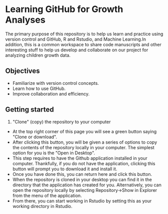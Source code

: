 # Learning GitHub for Growth Analyses

The primary purpose of this repository is to help us learn and practice using version control and GitHub, R and Rstudio, and Machine Learning.In addition, this is a common workspace to share code manuscripts and other interesting stuff to help us develop and collaborate on our project for analyzing children growth data.

## Objectives

- Familiarize with version control concepts.
- Learn how to use GitHub.
- Improve collaboration and efficiency.

## Getting started 

1. "Clone" (copy) the repository to your computer
- At the top right corner of this page you will see a green button saying "Clone or download". 
- After clicking this button, you will be given a series of options to copy the contents of the repository locally in your computer. The simplest option for you is the "Open in Desktop". 
- This step requires to have the Github application installed in your computer. Thankfully, if you do not have the application, clicking this button will prompt you to download it and install it. 
- Once you have done this, you can return here and click this button. 
- When the repository is cloned in your desktop you can find it in the directory that the application has created for you. Alternatively, you can open the repository locally by selecting Repository->Show in Explorer from the menu of the application.
- From there, you can start working in Rstudio by setting this as your working directory in Rstudio.




